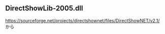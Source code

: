 ## DirectShowLib-2005.dll

https://sourceforge.net/projects/directshownet/files/DirectShowNET/v2.1/ から

